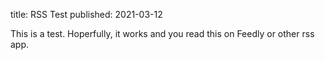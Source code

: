 title: RSS Test
published: 2021-03-12

This is a test. Hoperfully, it works and you read this on Feedly or other rss app.
